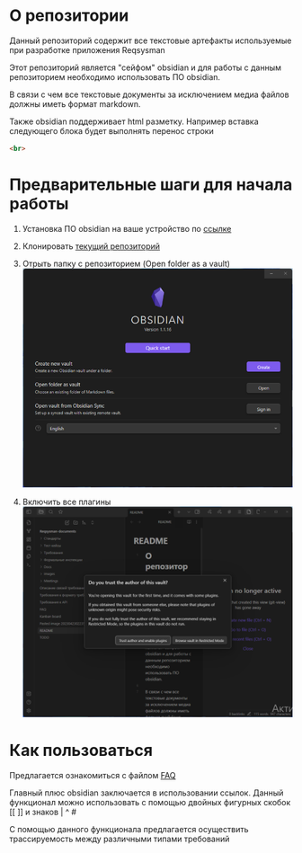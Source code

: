 # О репозитории

Данный репозиторий содержит все текстовые артефакты используемые при разработке приложения Reqsysman

Этот репозиторий является "сейфом" obsidian и для работы с данным репозиторием необходимо использовать ПО obsidian.

В связи с чем все текстовые документы за исключением медиа файлов должны иметь формат markdown.

Также obsidian поддерживает html разметку. 
Например вставка следующего блока будет выполнять перенос строки

```html
<br>
```

# Предварительные шаги для начала работы

1. Установка ПО obsidian на ваше устройство по [ссылке](https://obsidian.md/)
2. Клонировать [текущий репозиторий](https://github.com/Requirements-Management/Reqsysman-documents)
3. Отрыть папку с репозиторием (Open folder as a vault)
![title](images/Pastedimage20230423022759.png)

4. Включить все плагины
![title](images/Pastedimage20230423023230.png)

# Как пользоваться

Предлагается ознакомиться с файлом [FAQ](FAQ.md)

Главный плюс obsidian заключается в использовании ссылок. Данный функционал можно использовать с помощью двойных фигурных скобок \[\[ \]\] и знаков \| \^ \#

C помощью данного функционала предлагается осуществить трассируемость между различными типами требований